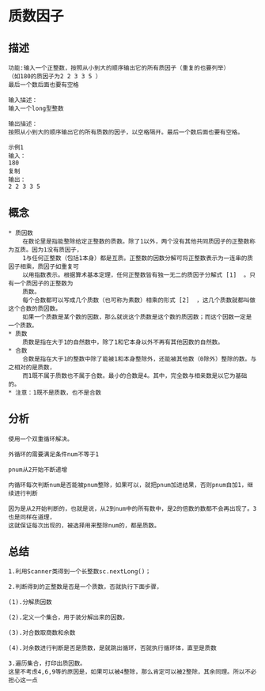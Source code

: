# 质数因子
## 描述
    功能:输入一个正整数，按照从小到大的顺序输出它的所有质因子（重复的也要列举）
    （如180的质因子为2 2 3 3 5 ）
    最后一个数后面也要有空格

    输入描述：
    输入一个long型整数

    输出描述：
    按照从小到大的顺序输出它的所有质数的因子，以空格隔开。最后一个数后面也要有空格。

    示例1
    输入：
    180
    复制
    输出：
    2 2 3 3 5

## 概念
    * 质因数
        在数论里是指能整除给定正整数的质数。除了1以外，两个没有其他共同质因子的正整数称为互质。因为1没有质因子，
        1与任何正整数（包括1本身）都是互质。正整数的因数分解可将正整数表示为一连串的质因子相乘，质因子如重复可
        以用指数表示。根据算术基本定理，任何正整数皆有独一无二的质因子分解式 [1]  。只有一个质因子的正整数为
        质数。
        每个合数都可以写成几个质数（也可称为素数）相乘的形式 [2]  ，这几个质数就都叫做这个合数的质因数。
        如果一个质数是某个数的因数，那么就说这个质数是这个数的质因数；而这个因数一定是一个质数。
    * 质数
        质数是指在大于1的自然数中，除了1和它本身以外不再有其他因数的自然数。
    * 合数
        合数是指在大于1的整数中除了能被1和本身整除外，还能被其他数（0除外）整除的数。与之相对的是质数，
        而1既不属于质数也不属于合数。最小的合数是4。其中，完全数与相亲数是以它为基础的。
    * 注意：1既不是质数，也不是合数
     
## 分析
    使用一个双重循环解决。
    
    外循环的需要满足条件num不等于1
    
    pnum从2开始不断递增
    
    内循环每次判断num是否能被pnum整除，如果可以，就把pnum加进结果，否则pnum自加1，继续进行判断
    
    因为是从2开始判断的，也就是说，从2到num中的所有数中，是2的倍数的数都不会再出现了。3也是同样在道理，
    这就保证每次出现的，被选择用来整除num的，都是质数。
    
## 总结
    1.利用Scanner类得到一个长整数sc.nextLong()；
    
    2.判断得到的正整数是否是一个质数，否就执行下面步骤，
    
    (1).分解质因数
    
    (2).定义一个集合，用于装分解出来的因数，
    
    (3).对合数取商数和余数
    
    (4).对余数进行判断是否是质数，是就跳出循环，否就执行循环体，直至是质数
    
    3.遍历集合，打印出质因数。
    这里不考虑4,6,9等的原因是，如果可以被4整除，那么肯定可以被2整除，其余同理。所以不必担心这一点
